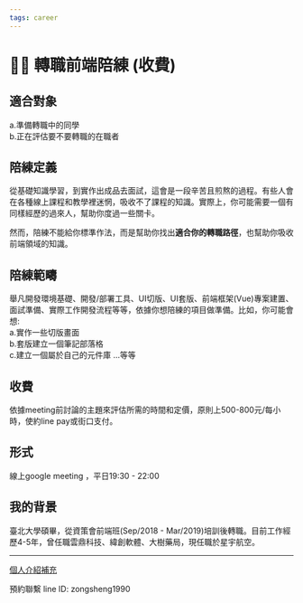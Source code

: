 ```yaml
---
tags: career
---
```


<h1 class='level-top-text font-size-26'>👨‍🏭 轉職前端陪練 (收費)</h1>

## 適合對象
a.準備轉職中的同學     
b.正在評估要不要轉職的在職者


## 陪練定義
從基礎知識學習，到實作出成品去面試，這會是一段辛苦且煎熬的過程。有些人會在各種線上課程和教學裡迷惘，吸收不了課程的知識。實際上，你可能需要一個有同樣經歷的過來人，幫助你度過一些關卡。

然而，陪練不能給你標準作法，而是幫助你找出**適合你的轉職路徑**，也幫助你吸收前端領域的知識。

## 陪練範疇
舉凡開發環境基礎、開發/部署工具、UI切版、UI套版、前端框架(Vue)專案建置、面試準備、實際工作開發流程等等，依據你想陪練的項目做準備。比如，你可能會想:      
a.實作一些切版畫面    
b.套版建立一個筆記部落格     
c.建立一個屬於自己的元件庫 ...等等

## 收費
依據meeting前討論的主題來評估所需的時間和定價，原則上500-800元/每小時，使約line pay或街口支付。

## 形式
線上google meeting ，平日19:30 - 22:00

## 我的背景
臺北大學碩畢，從資策會前端班(Sep/2018 - Mar/2019)培訓後轉職。目前工作經歷4-5年，曾任職雲鼎科技、緯創軟體、大樹藥局，現任職於星宇航空。

---
[個人介紹補充](https://nuxt3-notes.vercel.app/about) 

預約聯繫 line ID: zongsheng1990